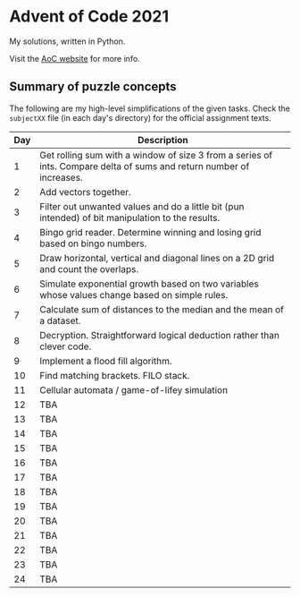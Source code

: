 # Advent of Code 2021
My solutions, written in Python.

Visit the [AoC website](https://adventofcode.com/2021) for more info.

## Summary of puzzle concepts
The following are my high-level simplifications of the given tasks. Check the `subjectXX` file (in each day's directory) for the official assignment texts.

| Day | Description |
| --- | --- |
| 1 |Get rolling sum with a window of size 3 from a series of ints. Compare delta of sums and return number of increases.|
| 2 |Add vectors together.|
| 3 |Filter out unwanted values and do a little bit (pun intended) of bit manipulation to the results.|
| 4 |Bingo grid reader. Determine winning and losing grid based on bingo numbers.|
| 5 |Draw horizontal, vertical and diagonal lines on a 2D grid and count the overlaps.|
| 6 |Simulate exponential growth based on two variables whose values change based on simple rules.|
| 7 |Calculate sum of distances to the median and the mean of a dataset.|
| 8 |Decryption. Straightforward logical deduction rather than clever code.|
| 9 |Implement a flood fill algorithm.|
| 10 |Find matching brackets. FILO stack.|
| 11 |Cellular automata / game-of-lifey simulation|
| 12 |TBA|
| 13 |TBA|
| 14 |TBA|
| 15 |TBA|
| 16 |TBA|
| 17 |TBA|
| 18 |TBA|
| 19 |TBA|
| 20 |TBA|
| 21 |TBA|
| 22 |TBA|
| 23 |TBA|
| 24 |TBA|
